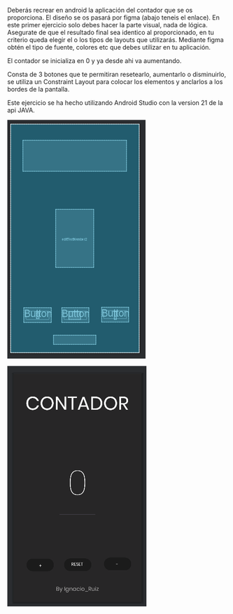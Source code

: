Deberás recrear en android la aplicación del contador que se os proporciona. 
El diseño se os pasará por figma (abajo teneis el enlace). En este primer 
ejercicio solo debes hacer la parte visual, nada de lógica. Asegurate de que
el resultado final sea identico al proporcionado, en tu criterio queda 
elegir el o los tipos de layouts que utilizarás. Mediante figma obtén el 
tipo de fuente, colores etc que debes utilizar en tu aplicación.

El contador se inicializa en 0 y ya desde ahi va aumentando.

Consta de 3 botones que te permitiran resetearlo, aumentarlo o disminuirlo, 
se utiliza un Constraint Layout para colocar los elementos y anclarlos a los bordes de la pantalla.

Este ejercicio se ha hecho utilizando Android Studio con la version 21 de la api JAVA.

![](img/foto1.png)

![](img/foto2.png)
